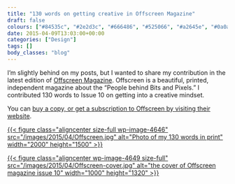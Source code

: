 ```yaml
---
title: "130 words on getting creative in Offscreen Magazine"
draft: false
colours: ["#84535c", "#2e2d3c", "#666486", "#525066", "#a2645e", "#0a0a0a", "#a48964"]
date: 2015-04-09T13:03:00+00:00
categories: ["Design"]
tags: []
body_classes: "blog"
---
```


I’m slightly behind on my posts, but I wanted to share my contribution in the latest edition of [Offscreen Magazine](http://www.offscreenmag.com). Offscreen is a beautiful, printed, independent magazine about the “People behind Bits and Pixels.” I contributed 130 words to Issue 10 on getting into a creative mindset.

You can [buy a copy, or get a subscription to Offscreen by visiting their website](http://www.offscreenmag.com/buy/).

[{{< figure class="aligncenter size-full wp-image-4646" src="/images/2015/04/Offscreen.jpg" alt="Photo of my 130 words in print" width="2000" height="1500" >}}](/images/2015/04/Offscreen.jpg)

[{{< figure class="aligncenter wp-image-4649 size-full" src="/images/2015/04/Offscreen-cover.jpg" alt="the cover of Offscreen magazine issue 10" width="1000" height="1320" >}}](http://www.offscreenmag.com)

